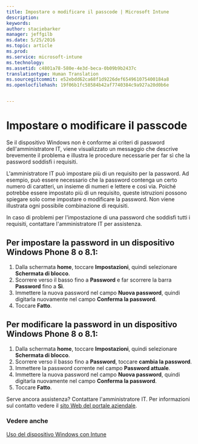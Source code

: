 ```yaml
---
title: Impostare o modificare il passcode | Microsoft Intune
description: 
keywords: 
author: staciebarker
manager: jeffgilb
ms.date: 5/25/2016
ms.topic: article
ms.prod: 
ms.service: microsoft-intune
ms.technology: 
ms.assetid: c4801a78-580e-4e3d-beca-0b09b9b2437c
translationtype: Human Translation
ms.sourcegitcommit: e52ebdd62ca68f1d9226def654961075400184a8
ms.openlocfilehash: 19f06b1fc58584b42af7740384c9a927a20d0b6e


---
```


# Impostare o modificare il passcode

Se il dispositivo Windows non è conforme ai criteri di password dell'amministratore IT, viene visualizzato un messaggio che descrive brevemente il problema e illustra le procedure necessarie per far sì che la password soddisfi i requisiti.

L'amministratore IT può impostare più di un requisito per la password. Ad esempio, può essere necessario che la password contenga un certo numero di caratteri, un insieme di numeri e lettere e così via. Poiché potrebbe essere impostato più di un requisito, queste istruzioni possono spiegare solo come impostare o modificare la password. Non viene illustrata ogni possibile combinazione di requisiti. 

In caso di problemi per l'impostazione di una password che soddisfi tutti i requisiti, contattare l'amministratore IT per assistenza.

## Per impostare la password in un dispositivo Windows Phone 8 o 8.1:

1. Dalla schermata **home**, toccare **Impostazioni**, quindi selezionare **Schermata di blocco**.
2. Scorrere verso il basso fino a **Password** e far scorrere la barra **Password** fino a **Sì**.
3. Immettere la nuova password nel campo **Nuova password**, quindi digitarla nuovamente nel campo **Conferma la password**. 
4. Toccare **Fatto**.

## Per modificare la password in un dispositivo Windows Phone 8 o 8.1:

1. Dalla schermata **home**, toccare **Impostazioni**, quindi selezionare **Schermata di blocco**.
2. Scorrere verso il basso fino a **Password**, toccare **cambia la password**.
3. Immettere la password corrente nel campo **Password attuale**.
4. Immettere la nuova password nel campo **Nuova password**, quindi digitarla nuovamente nel campo **Conferma la password**.
4. Toccare **Fatto**.

Serve ancora assistenza? Contattare l'amministratore IT. Per informazioni sul contatto vedere il [sito Web del portale aziendale](http://portal.manage.microsoft.com).

### Vedere anche
[Uso del dispositivo Windows con Intune](using-your-windows-device-with-intune.md)


<!--HONumber=Jun16_HO4-->


